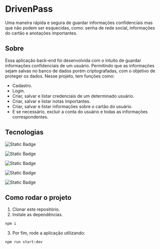 # DrivenPass

Uma maneira rápida e segura de guardar informações confidenciais mas que não podem ser esquecidas, como: senha de rede social, informações do cartão e anotações importantes.

## Sobre 

Essa aplicação back-end foi desenvolvida com o intuito de guardar informações confidenciais de um usuário. Permitindo que as informações sejam salvas no banco de dados porém criptografadas, com o objetivo de proteger os dados. 
Nesse projeto, tem funções como:

- Cadastro.
- Login.
- Criar, salvar e listar credenciais de um determinado usuário.
- Criar, salvar e listar notas importantes.
- Criar, salvar e listar informações sobre o cartão do usuário.
- E se necessário, excluir a conta do usuário e todas as informações correspondentes.

## Tecnologias

 ![Static Badge](https://img.shields.io/badge/TypeScript--3178C6?style=for-the-badge&logo=TypeScript&logoColor=%23FFFFFF&label=Typescript&labelColor=%233178C6&color=%23141414)

 ![Static Badge](https://img.shields.io/badge/Node.js--%23339933?style=for-the-badge&logo=Node.js&logoColor=white&label=Node.js&labelColor=%23339933)

 ![Static Badge](https://img.shields.io/badge/jest--%23C21325?style=for-the-badge&logo=jest&logoColor=white&label=jest&labelColor=%23C21325)

 ![Static Badge](https://img.shields.io/badge/Prisma%20-%20%232D3748?style=for-the-badge&logo=Prisma&logoColor=%23FFFFFF)

![Static Badge](https://img.shields.io/badge/NestJS%20-%20%23E0234E?style=for-the-badge&logo=NestJS&logoColor=%23FFFFFF)


## Como rodar o projeto

1. Clonar este repositório.
2. Instale as dependências.
```bash
npm i
```
3. Por fim, rode a aplicação utilizando:
```bash
npm run start:dev
```
